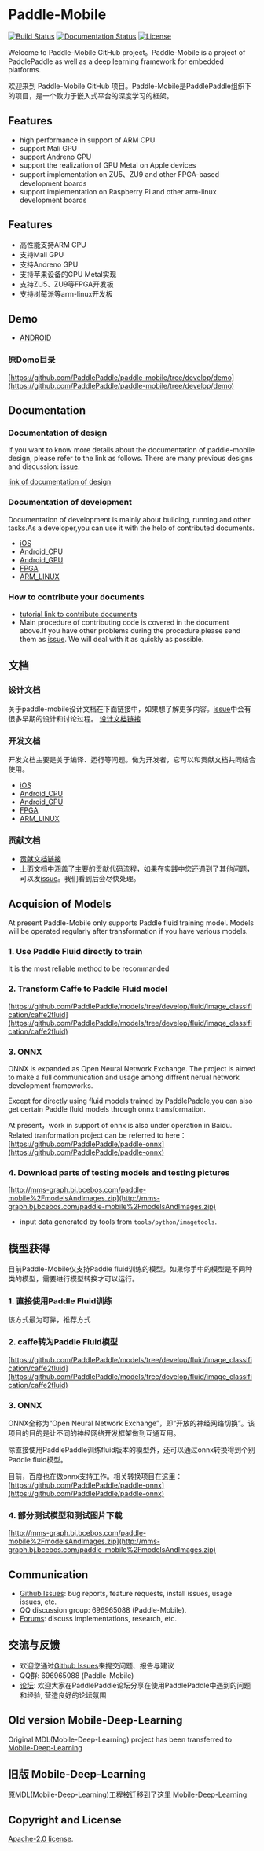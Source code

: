 # Paddle-Mobile

[![Build Status](https://travis-ci.org/PaddlePaddle/paddle-mobile.svg?branch=develop&longCache=true&style=flat-square)](https://travis-ci.org/PaddlePaddle/paddle-mobile)
[![Documentation Status](https://img.shields.io/badge/中文文档-最新-brightgreen.svg)](https://github.com/PaddlePaddle/paddle-mobile/tree/develop/doc)
[![License](https://img.shields.io/badge/license-Apache%202-blue.svg)](LICENSE)

<!--[![Release](https://img.shields.io/github/release/PaddlePaddle/Paddle-Mobile.svg)](https://github.com/PaddlePaddle/Paddle-Mobile/releases)
[![License](https://img.shields.io/badge/license-Apache%202-blue.svg)](LICENSE)-->

Welcome to Paddle-Mobile GitHub project。Paddle-Mobile is a project of PaddlePaddle as well as a deep learning framework for embedded platforms.

欢迎来到 Paddle-Mobile GitHub 项目。Paddle-Mobile是PaddlePaddle组织下的项目，是一个致力于嵌入式平台的深度学习的框架。

## Features

- high performance in support of ARM CPU 
- support Mali GPU
- support Andreno GPU
- support the realization of GPU Metal on Apple devices
- support implementation on ZU5、ZU9 and other FPGA-based development boards
- support implementation on Raspberry Pi and other arm-linux development boards

## Features

- 高性能支持ARM CPU 
- 支持Mali GPU
- 支持Andreno GPU
- 支持苹果设备的GPU Metal实现
- 支持ZU5、ZU9等FPGA开发板
- 支持树莓派等arm-linux开发板


## Demo
- [ANDROID](https://github.com/xiebaiyuan/paddle-mobile-demo)

### 原Domo目录

[https://github.com/PaddlePaddle/paddle-mobile/tree/develop/demo](https://github.com/PaddlePaddle/paddle-mobile/tree/develop/demo)

## Documentation

### Documentation of design

If you want to know more details about the documentation of paddle-mobile design, please refer to the link as follows. There are many previous designs and discussion: [issue](https://github.com/PaddlePaddle/paddle-mobile/issues).

[link of documentation of design](https://github.com/PaddlePaddle/paddle-mobile/blob/develop/doc/design_doc.md)

### Documentation of development

Documentation of development is mainly about building, running and other tasks.As a developer,you can use it with the help of contributed documents.
* [iOS](https://github.com/PaddlePaddle/paddle-mobile/blob/develop/doc/development_ios.md)
* [Android_CPU](https://github.com/PaddlePaddle/paddle-mobile/blob/develop/doc/development_android.md)
* [Android_GPU](https://github.com/PaddlePaddle/paddle-mobile/blob/develop/doc/development_android_GPU.md)
* [FPGA](https://github.com/PaddlePaddle/paddle-mobile/blob/develop/doc/development_fpga.md)
* [ARM_LINUX](https://github.com/PaddlePaddle/paddle-mobile/blob/develop/doc/development_arm_linux.md)

### How to contribute your documents
- [tutorial link to contribute documents](https://github.com/PaddlePaddle/paddle-mobile/blob/develop/CONTRIBUTING.md)
- Main procedure of contributing code is covered in the document above.If you have other problems during the procedure,please send them as [issue](https://github.com/PaddlePaddle/paddle-mobile/issues). We will deal with it as quickly as possible.

## 文档

### 设计文档

关于paddle-mobile设计文档在下面链接中，如果想了解更多内容。[issue](https://github.com/PaddlePaddle/paddle-mobile/issues)中会有很多早期的设计和讨论过程。
[设计文档链接](https://github.com/PaddlePaddle/paddle-mobile/blob/develop/doc/design_doc.md)

### 开发文档

开发文档主要是关于编译、运行等问题。做为开发者，它可以和贡献文档共同结合使用。
* [iOS](https://github.com/PaddlePaddle/paddle-mobile/blob/develop/doc/development_ios.md)
* [Android_CPU](https://github.com/PaddlePaddle/paddle-mobile/blob/develop/doc/development_android.md)
* [Android_GPU](https://github.com/PaddlePaddle/paddle-mobile/blob/develop/doc/development_android_GPU.md)
* [FPGA](https://github.com/PaddlePaddle/paddle-mobile/blob/develop/doc/development_fpga.md)
* [ARM_LINUX](https://github.com/PaddlePaddle/paddle-mobile/blob/develop/doc/development_arm_linux.md)

### 贡献文档
- [贡献文档链接](https://github.com/PaddlePaddle/paddle-mobile/blob/develop/CONTRIBUTING.md)
- 上面文档中涵盖了主要的贡献代码流程，如果在实践中您还遇到了其他问题，可以发[issue](https://github.com/PaddlePaddle/paddle-mobile/issues)。我们看到后会尽快处理。

## Acquision of Models
At present Paddle-Mobile only supports Paddle fluid training model. Models wiil be operated regularly after transformation if you have various models.
### 1. Use Paddle Fluid directly to train
It is the most reliable method to be recommanded
### 2. Transform Caffe to Paddle Fluid model
[https://github.com/PaddlePaddle/models/tree/develop/fluid/image_classification/caffe2fluid](https://github.com/PaddlePaddle/models/tree/develop/fluid/image_classification/caffe2fluid)
### 3. ONNX
ONNX is expanded as Open Neural Network Exchange. The project is aimed to make a full communication and usage among diffrent nerual network development frameworks.

Except for directly using fluid models trained by PaddlePaddle,you can also get certain Paddle fluid models through onnx transformation.

At present，work in support of onnx is also under operation in Baidu. Related tranformation project can be referred to here：
[https://github.com/PaddlePaddle/paddle-onnx](https://github.com/PaddlePaddle/paddle-onnx)

### 4. Download parts of testing models and testing pictures
[http://mms-graph.bj.bcebos.com/paddle-mobile%2FmodelsAndImages.zip](http://mms-graph.bj.bcebos.com/paddle-mobile%2FmodelsAndImages.zip)  

- input data generated by tools from `tools/python/imagetools`.


## 模型获得
目前Paddle-Mobile仅支持Paddle fluid训练的模型。如果你手中的模型是不同种类的模型，需要进行模型转换才可以运行。
### 1. 直接使用Paddle Fluid训练
该方式最为可靠，推荐方式
### 2. caffe转为Paddle Fluid模型
[https://github.com/PaddlePaddle/models/tree/develop/fluid/image_classification/caffe2fluid](https://github.com/PaddlePaddle/models/tree/develop/fluid/image_classification/caffe2fluid)
### 3. ONNX
ONNX全称为“Open Neural Network Exchange”，即“开放的神经网络切换”。该项目的目的是让不同的神经网络开发框架做到互通互用。

除直接使用PaddlePaddle训练fluid版本的模型外，还可以通过onnx转换得到个别Paddle fluid模型。

目前，百度也在做onnx支持工作。相关转换项目在这里：
[https://github.com/PaddlePaddle/paddle-onnx](https://github.com/PaddlePaddle/paddle-onnx)

### 4. 部分测试模型和测试图片下载
[http://mms-graph.bj.bcebos.com/paddle-mobile%2FmodelsAndImages.zip](http://mms-graph.bj.bcebos.com/paddle-mobile%2FmodelsAndImages.zip)

## Communication
- [Github Issues](https://github.com/PaddlePaddle/Paddle/issues): bug reports, feature requests, install issues, usage issues, etc.
- QQ discussion group: 696965088 (Paddle-Mobile).
- [Forums](http://ai.baidu.com/forum/topic/list/168?pageNo=1): discuss implementations, research, etc.

## 交流与反馈
- 欢迎您通过[Github Issues](https://github.com/PaddlePaddle/Paddle/issues)来提交问题、报告与建议
- QQ群: 696965088 (Paddle-Mobile)
- [论坛](http://ai.baidu.com/forum/topic/list/168): 欢迎大家在PaddlePaddle论坛分享在使用PaddlePaddle中遇到的问题和经验, 营造良好的论坛氛围

## Old version Mobile-Deep-Learning
Original MDL(Mobile-Deep-Learning) project has been transferred to [Mobile-Deep-Learning](https://github.com/allonli/mobile-deep-learning)

## 旧版 Mobile-Deep-Learning
原MDL(Mobile-Deep-Learning)工程被迁移到了这里 [Mobile-Deep-Learning](https://github.com/allonli/mobile-deep-learning)

## Copyright and License
[Apache-2.0 license](LICENSE).
